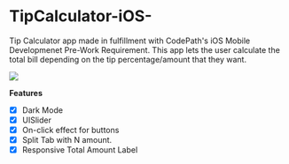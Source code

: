 # TipCalculator-iOS-

Tip Calculator app made in fulfillment with CodePath's iOS Mobile Developmenet Pre-Work Requirement.
This app lets the user calculate the total bill depending on the tip percentage/amount that they want.

![](https://github.com/Trek182021/TipCalculator-iOS-/blob/main/TipCalculator.gif)


**Features**
 - [x] Dark Mode
 - [x] UISlider
 - [x] On-click effect for buttons
 - [x] Split Tab with N amount.
 - [x] Responsive Total Amount Label
